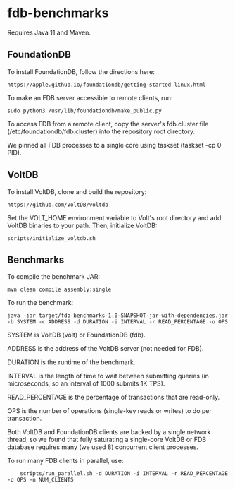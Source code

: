 # fdb-benchmarks

Requires Java 11 and Maven.

## FoundationDB

To install FoundationDB, follow the directions here:

    https://apple.github.io/foundationdb/getting-started-linux.html

To make an FDB server accessible to remote clients, run:

    sudo python3 /usr/lib/foundationdb/make_public.py

To access FDB from a remote client, copy the server's fdb.cluster file (/etc/foundationdb/fdb.cluster) into the repository root directory.

We pinned all FDB processes to a single core using taskset (taskset -cp 0 PID).

## VoltDB

To install VoltDB, clone and build the repository:

    https://github.com/VoltDB/voltdb

Set the VOLT_HOME environment variable to Volt's root directory and add VoltDB binaries to your path.  Then, initialize VoltDB:

    scripts/initialize_voltdb.sh

## Benchmarks

To compile the benchmark JAR:

    mvn clean compile assembly:single

To run the benchmark:

    java -jar target/fdb-benchmarks-1.0-SNAPSHOT-jar-with-dependencies.jar -b SYSTEM -c ADDRESS -d DURATION -i INTERVAL -r READ_PERCENTAGE -o OPS

SYSTEM is VoltDB (volt) or FoundationDB (fdb).

ADDRESS is the address of the VoltDB server (not needed for FDB).

DURATION is the runtime of the benchmark.

INTERVAL is the length of time to wait between submitting queries (in microseconds, so an interval of 1000 submits 1K TPS).

READ_PERCENTAGE is the percentage of transactions that are read-only.

OPS is the number of operations (single-key reads or writes) to do per transaction.

Both VoltDB and FoundationDB clients are backed by a single network thread, so we found that fully saturating a single-core VoltDB or FDB database requires many (we used 8) concurrent client processes.

To run many FDB clients in parallel, use:

```shell
    scripts/run_parallel.sh -d DURATION -i INTERVAL -r READ_PERCENTAGE -o OPS -n NUM_CLIENTS
```